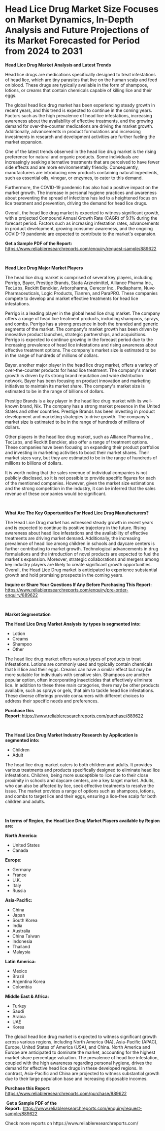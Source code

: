 <p><h1>Head Lice Drug Market Size Focuses on Market Dynamics, In-Depth Analysis and Future Projections of its Market Forecasted for Period from 2024 to 2031</h1></p><p><strong>Head Lice Drug Market Analysis and Latest Trends</strong></p>
<p><p>Head lice drugs are medications specifically designed to treat infestations of head lice, which are tiny parasites that live on the human scalp and feed on blood. These drugs are typically available in the form of shampoos, lotions, or creams that contain chemicals capable of killing lice and their eggs.</p><p>The global head lice drug market has been experiencing steady growth in recent years, and this trend is expected to continue in the coming years. Factors such as the high prevalence of head lice infestations, increasing awareness about the availability of effective treatments, and the growing demand for over-the-counter medications are driving the market growth. Additionally, advancements in product formulations and increasing investments in research and development activities are further fueling the market expansion.</p><p>One of the latest trends observed in the head lice drug market is the rising preference for natural and organic products. Some individuals are increasingly seeking alternative treatments that are perceived to have fewer side effects and are more environmentally friendly. Consequently, manufacturers are introducing new products containing natural ingredients, such as essential oils, vinegar, or enzymes, to cater to this demand.</p><p>Furthermore, the COVID-19 pandemic has also had a positive impact on the market growth. The increase in personal hygiene practices and awareness about preventing the spread of infections has led to a heightened focus on lice treatment and prevention, driving the demand for head lice drugs.</p><p>Overall, the head lice drug market is expected to witness significant growth, with a projected Compound Annual Growth Rate (CAGR) of 9.1% during the forecast period. Factors such as increasing infestation rates, advancements in product development, growing consumer awareness, and the ongoing COVID-19 pandemic are expected to contribute to the market's expansion.</p></p>
<p><strong>Get a Sample PDF of the Report:&nbsp;</strong> <a href="https://www.reliableresearchreports.com/enquiry/request-sample/889622">https://www.reliableresearchreports.com/enquiry/request-sample/889622</a></p>
<p>&nbsp;</p>
<p><strong>Head Lice Drug Major Market Players</strong></p>
<p><p>The head lice drug market is comprised of several key players, including Perrigo, Bayer, Prestige Brands, Stada Arzneimittel, Alliance Pharma Inc., TecLabs, Reckitt Benckier, Arborpharma, Cerecor Inc., Pediapharm, Nuvo Pharmaceuticals, Logic Products, Tianren, and ParaPRO. These companies compete to develop and market effective treatments for head lice infestations.</p><p>Perrigo is a leading player in the global head lice drug market. The company offers a range of head lice treatment products, including shampoos, sprays, and combs. Perrigo has a strong presence in both the branded and generic segments of the market. The company's market growth has been driven by innovative product launches, strategic partnerships, and acquisitions. Perrigo is expected to continue growing in the forecast period due to the increasing prevalence of head lice infestations and rising awareness about effective treatment options. The company's market size is estimated to be in the range of hundreds of millions of dollars.</p><p>Bayer, another major player in the head lice drug market, offers a variety of over-the-counter products for head lice treatment. The company's market growth is driven by its strong brand reputation and wide distribution network. Bayer has been focusing on product innovation and marketing initiatives to maintain its market share. The company's market size is estimated to be in the range of billions of dollars.</p><p>Prestige Brands is a key player in the head lice drug market with its well-known brand, Nix. The company has a strong market presence in the United States and other countries. Prestige Brands has been investing in product development and marketing strategies to drive growth. The company's market size is estimated to be in the range of hundreds of millions of dollars.</p><p>Other players in the head lice drug market, such as Alliance Pharma Inc., TecLabs, and Reckitt Benckier, also offer a range of treatment options. These companies have been focusing on expanding their product portfolios and investing in marketing activities to boost their market shares. Their market sizes vary, but they are estimated to be in the range of hundreds of millions to billions of dollars.</p><p>It is worth noting that the sales revenue of individual companies is not publicly disclosed, so it is not possible to provide specific figures for each of the mentioned companies. However, given the market size estimations and the strong competition in the industry, it can be inferred that the sales revenue of these companies would be significant.</p></p>
<p>&nbsp;</p>
<p><strong>What Are The Key Opportunities For Head Lice Drug Manufacturers?</strong></p>
<p><p>The Head Lice Drug market has witnessed steady growth in recent years and is expected to continue its positive trajectory in the future. Rising awareness about head lice infestations and the availability of effective treatments are driving market demand. Additionally, the increasing prevalence of head lice among children in schools and daycare centers is further contributing to market growth. Technological advancements in drug formulations and the introduction of novel products are expected to fuel the market's expansion. Moreover, strategic collaborations and mergers among key industry players are likely to create significant growth opportunities. Overall, the Head Lice Drug market is anticipated to experience substantial growth and hold promising prospects in the coming years.</p></p>
<p><strong>Inquire or Share Your Questions If Any Before Purchasing This Report:</strong> <a href="https://www.reliableresearchreports.com/enquiry/pre-order-enquiry/889622">https://www.reliableresearchreports.com/enquiry/pre-order-enquiry/889622</a></p>
<p>&nbsp;</p>
<p><strong>Market Segmentation</strong></p>
<p><strong>The Head Lice Drug Market Analysis by types is segmented into:</strong></p>
<p><ul><li>Lotion</li><li>Creams</li><li>Shampoo</li><li>Other</li></ul></p>
<p><p>The head lice drug market offers various types of products to treat infestations. Lotions are commonly used and typically contain chemicals that kill lice and their eggs. Creams can have a similar effect but may be more suitable for individuals with sensitive skin. Shampoos are another popular option, often incorporating insecticides that effectively eliminate lice. In addition to these three main categories, there may be other products available, such as sprays or gels, that aim to tackle head lice infestations. These diverse offerings provide consumers with different choices to address their specific needs and preferences.</p></p>
<p><strong>Purchase this Report:&nbsp;</strong><a href="https://www.reliableresearchreports.com/purchase/889622">https://www.reliableresearchreports.com/purchase/889622</a></p>
<p>&nbsp;</p>
<p><strong>The Head Lice Drug Market Industry Research by Application is segmented into:</strong></p>
<p><ul><li>Children</li><li>Adult</li></ul></p>
<p><p>The head lice drug market caters to both children and adults. It provides various treatments and products specifically designed to eliminate head lice infestations. Children, being more susceptible to lice due to their close proximity in schools and daycare centers, are a key target market. Adults, who can also be affected by lice, seek effective treatments to resolve the issue. The market provides a range of options such as shampoos, lotions, and combs to target lice and their eggs, ensuring a lice-free scalp for both children and adults.</p></p>
<p>&nbsp;</p>
<p><strong>In terms of Region, the Head Lice Drug Market Players available by Region are:</strong></p>
<p>
    <p> <strong> North America: </strong>
        <ul>
            <li>United States</li>
            <li>Canada</li>
        </ul>
        </p> 
    <p> <strong> Europe: </strong>
        <ul>
            <li>Germany</li>
            <li>France</li>
            <li>U.K.</li>
            <li>Italy</li>
            <li>Russia</li>
        </ul>
        </p> 
    <p> <strong> Asia-Pacific: </strong>
        <ul>
            <li>China</li>
            <li>Japan</li>
            <li>South Korea</li>
            <li>India</li>
            <li>Australia</li>
            <li>China Taiwan</li>
            <li>Indonesia</li>
            <li>Thailand</li>
            <li>Malaysia</li>
        </ul>
        </p> 
    <p> <strong> Latin America: </strong>
        <ul>
            <li>Mexico</li>
            <li>Brazil</li>
            <li>Argentina Korea</li>
            <li>Colombia</li>
        </ul>
        </p> 
    <p> <strong> Middle East & Africa: </strong>
        <ul>
            <li>Turkey</li>
            <li>Saudi</li>
            <li>Arabia</li>
            <li>UAE</li>
            <li>Korea</li>
        </ul>
    </p>
    </p>
<p><p>The global head lice drug market is expected to witness significant growth across various regions, including North America (NA), Asia-Pacific (APAC), Europe, United States of America (USA), and China. North America and Europe are anticipated to dominate the market, accounting for the highest market share percentage valuation. The prevalence of head lice infestation, coupled with the high awareness regarding personal hygiene, drives the demand for effective head lice drugs in these developed regions. In contrast, Asia-Pacific and China are projected to witness substantial growth due to their large population base and increasing disposable incomes.</p></p>
<p><strong>Purchase this Report: </strong><a href="https://www.reliableresearchreports.com/purchase/889622">https://www.reliableresearchreports.com/purchase/889622</a></p>
<p>&nbsp;<strong>Get a Sample PDF of the Report:&nbsp;&nbsp;</strong><a href="https://www.reliableresearchreports.com/enquiry/request-sample/889622">https://www.reliableresearchreports.com/enquiry/request-sample/889622</a></p>
<p><strong></strong></p>
<p>Check more reports on https://www.reliableresearchreports.com/</p>